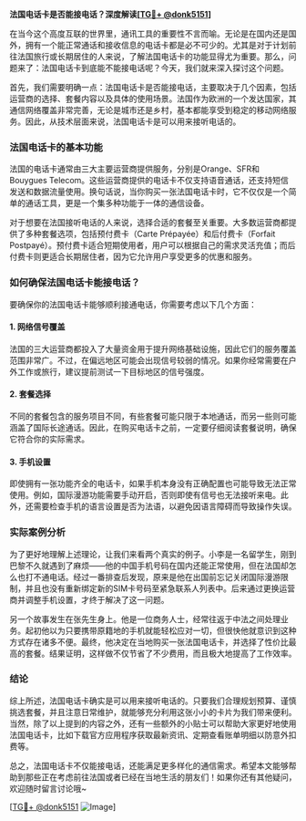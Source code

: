 **法国电话卡是否能接电话？深度解读[[TG💪+ @donk5151](https://t.me/s/donk5151)]**

在当今这个高度互联的世界里，通讯工具的重要性不言而喻。无论是在国内还是国外，拥有一个能正常通话和接收信息的电话卡都是必不可少的。尤其是对于计划前往法国旅行或长期居住的人来说，了解法国电话卡的功能显得尤为重要。那么，问题来了：法国电话卡到底能不能接电话呢？今天，我们就来深入探讨这个问题。

首先，我们需要明确一点：法国电话卡是否能接电话，主要取决于几个因素，包括运营商的选择、套餐内容以及具体的使用场景。法国作为欧洲的一个发达国家，其通信网络覆盖非常完善，无论是城市还是乡村，基本都能享受到稳定的移动网络服务。因此，从技术层面来说，法国电话卡是可以用来接听电话的。

### 法国电话卡的基本功能

法国的电话卡通常由三大主要运营商提供服务，分别是Orange、SFR和Bouygues Telecom。这些运营商提供的电话卡不仅支持语音通话，还支持短信发送和数据流量使用。换句话说，当你购买一张法国电话卡时，它不仅仅是一个简单的通话工具，更是一个集多种功能于一体的通信设备。

对于想要在法国接听电话的人来说，选择合适的套餐至关重要。大多数运营商都提供了多种套餐选项，包括预付费卡（Carte Prépayée）和后付费卡（Forfait Postpayé）。预付费卡适合短期使用者，用户可以根据自己的需求灵活充值；而后付费卡则更适合长期居住者，因为它允许用户享受更多的优惠和服务。

### 如何确保法国电话卡能接电话？

要确保你的法国电话卡能够顺利接通电话，你需要考虑以下几个方面：

#### 1. 网络信号覆盖
法国的三大运营商都投入了大量资金用于提升网络基础设施，因此它们的服务覆盖范围非常广。不过，在偏远地区可能会出现信号较弱的情况。如果你经常需要在户外工作或旅行，建议提前测试一下目标地区的信号强度。

#### 2. 套餐选择
不同的套餐包含的服务项目不同，有些套餐可能只限于本地通话，而另一些则可能涵盖了国际长途通话。因此，在购买电话卡之前，一定要仔细阅读套餐说明，确保它符合你的实际需求。

#### 3. 手机设置
即使拥有一张功能齐全的电话卡，如果手机本身没有正确配置也可能导致无法正常使用。例如，国际漫游功能需要手动开启，否则即使有信号也无法接听来电。此外，还需要检查手机的语言设置是否为法语，以避免因语言障碍而导致操作失误。

### 实际案例分析

为了更好地理解上述理论，让我们来看两个真实的例子。小李是一名留学生，刚到巴黎不久就遇到了麻烦——他的中国手机号码在国内还能正常使用，但在法国却怎么也打不通电话。经过一番排查后发现，原来是他在出国前忘记关闭国际漫游限制，并且也没有重新绑定新的SIM卡号码至紧急联系人列表中。后来通过更换运营商并调整手机设置，才终于解决了这一问题。

另一个故事发生在张先生身上。他是一位商务人士，经常往返于中法之间处理业务。起初他以为只要携带原籍地的手机就能轻松应对一切，但很快他就意识到这种方式存在诸多不便。最终，他决定在当地购买一张法国电话卡，并选择了性价比最高的套餐。结果证明，这样做不仅节省了不少费用，而且极大地提高了工作效率。

### 结论

综上所述，法国电话卡确实是可以用来接听电话的。只要我们合理规划预算、谨慎挑选套餐，并且注意日常维护，就能够充分利用这张小小的卡片为我们带来便利。当然，除了以上提到的内容之外，还有一些额外的小贴士可以帮助大家更好地使用法国电话卡，比如下载官方应用程序获取最新资讯、定期查看账单明细以防意外扣费等。

总之，法国电话卡不仅能接电话，还能满足更多样化的通信需求。希望本文能够帮助到那些正在考虑前往法国或者已经在当地生活的朋友们！如果你还有其他疑问，欢迎随时留言讨论哦~

[[TG💪+ @donk5151](https://t.me/s/donk5151) ![Image](https://i.postimg.cc/rwNCRYN7/Snipaste-2025-04-30-17-27-05.png)]
